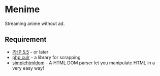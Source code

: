 # Menime
Streaming anime without ad.

## Requirement
* [PHP 5.5](http://php.net/downloads.php) - or later
* [php culr](http://php.net/manual/en/book.curl.php) - a library for scrapping 
* [simplehtmldom](http://simplehtmldom.sourceforge.net/) - A HTML DOM parser let you manipulate HTML in a very easy way!

